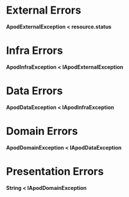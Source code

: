 # External Errors
**ApodExternalException < resource.status**

# Infra Errors
**ApodInfraException < IApodExternalException**

# Data Errors
**ApodDataException < IApodInfraException**

# Domain Errors
**ApodDomainException < IApodDataException**

# Presentation Errors
**String < IApodDomainException**